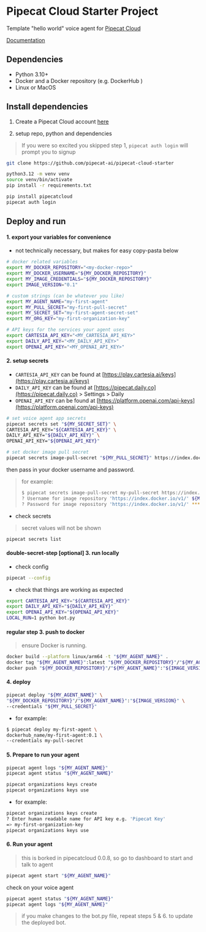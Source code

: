 # Pipecat Cloud Starter Project

Template "hello world" voice agent for [Pipecat Cloud](https://www.daily.co/products/pipecat-cloud/)

[Documentation](https://docs.pipecat.daily.co/)

## Dependencies

- Python 3.10+
- Docker and a Docker repository (e.g. DockerHub )
- Linux or MacOS

## Install dependencies

1. Create a Pipecat Cloud account [here](https://pipecat.daily.co/)

2. setup repo, python and dependencies
> If you were so excited you skipped step 1, `pipecat auth login` will prompt you to signup

```bash
git clone https://github.com/pipecat-ai/pipecat-cloud-starter

python3.12 -m venv venv
source venv/bin/activate
pip install -r requirements.txt

pip install pipecatcloud
pipecat auth login
```

## Deploy and run

#### 1. export your variables for convenience
- not technically necessary, but makes for easy copy-pasta below
```bash
# docker related variables
export MY_DOCKER_REPOSITORY="<my-docker-repo>"
export MY_DOCKER_USERNAME="${MY_DOCKER_REPOSITORY}"
export MY_IMAGE_CREDENTIALS="${MY_DOCKER_REPOSITORY}"
export IMAGE_VERSION="0.1"

# custom strings (can be whatever you like)
export MY_AGENT_NAME="my-first-agent"
export MY_PULL_SECRET="my-first-pull-secret"
export MY_SECRET_SET="my-first-agent-secret-set"
export MY_ORG_KEY="my-first-organization-key"

# API keys for the services your agent uses
export CARTESIA_API_KEY="<MY_CARTESIA_API_KEY>"
export DAILY_API_KEY="<MY_DAILY_API_KEY>"
export OPENAI_API_KEY="<MY_OPENAI_API_KEY>"
```

#### 2. setup secrets
- `CARTESIA_API_KEY` can be found at [https://play.cartesia.ai/keys](https://play.cartesia.ai/keys)
- `DAILY_API_KEY` can be found at [https://pipecat.daily.co](https://pipecat.daily.co) > Settings > Daily
- `OPENAI_API_KEY` can be found at [https://platform.openai.com/api-keys](https://platform.openai.com/api-keys)

```bash
# set voice agent app secrets
pipecat secrets set "${MY_SECRET_SET}" \
CARTESIA_API_KEY="${CARTESIA_API_KEY}" \
DAILY_API_KEY="${DAILY_API_KEY}" \
OPENAI_API_KEY="${OPENAI_API_KEY}"
```

```bash
# set docker image pull secret
pipecat secrets image-pull-secret "${MY_PULL_SECRET}" https://index.docker.io/v1/
```
then pass in your docker username and password.

> for example:
> ```bash
> $ pipecat secrets image-pull-secret my-pull-secret https://index.docker.io/v1/
> ? Username for image repository 'https://index.docker.io/v1/' ${MY_DOCKER_USERNAME}
> ? Password for image repository 'https://index.docker.io/v1/' *********************
> ```

- check secrets
> secret values will not be shown
```bash
pipecat secrets list
```

#### double-secret-step [optional] 3. run locally

- check config
```bash
pipecat --config
```

- check that things are working as expected
```bash
export CARTESIA_API_KEY="${CARTESIA_API_KEY}"
export DAILY_API_KEY="${DAILY_API_KEY}"
export OPENAI_API_KEY="${OPENAI_API_KEY}"
LOCAL_RUN=1 python bot.py
```

#### regular step 3. push to docker
> ensure Docker is running.
```bash
docker build --platform linux/arm64 -t "${MY_AGENT_NAME}" .
docker tag "${MY_AGENT_NAME}":latest "${MY_DOCKER_REPOSITORY}"/"${MY_AGENT_NAME}":"${IMAGE_VERSION}"
docker push "${MY_DOCKER_REPOSITORY}"/"${MY_AGENT_NAME}":"${IMAGE_VERSION}"
```

#### 4. deploy
```bash
pipecat deploy "${MY_AGENT_NAME}" \
"${MY_DOCKER_REPOSITORY}"/"${MY_AGENT_NAME}":"${IMAGE_VERSION}" \
--credentials "${MY_PULL_SECRET}"
```

- for example:
```bash
$ pipecat deploy my-first-agent \
dockerhub_name/my-first-agent:0.1 \
--credentials my-pull-secret
```

#### 5. Prepare to run your agent
```bash
pipecat agent logs "${MY_AGENT_NAME}"
pipecat agent status "${MY_AGENT_NAME}"

pipecat organizations keys create
pipecat organizations keys use
```

- for example:
```bash
pipecat organizations keys create
? Enter human readable name for API key e.g. 'Pipecat Key' 
=> my-first-organization-key
pipecat organizations keys use
```

#### 6. Run your agent

> this is borked in pipecatcloud 0.0.8, so go to dashboard to start and talk to agent
```bash
pipecat agent start "${MY_AGENT_NAME}"
```

check on your voice agent
```bash
pipecat agent status "${MY_AGENT_NAME}"
pipecat agent logs "${MY_AGENT_NAME}"
```

> if you make changes to the bot.py file, repeat steps 5 & 6. to update the deployed bot.

